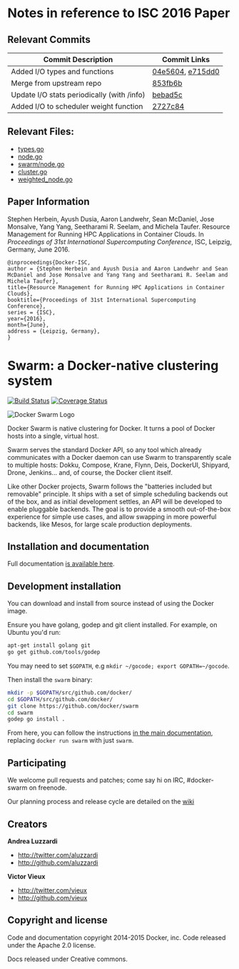 # Notes in reference to ISC 2016 Paper
## Relevant Commits
Commit Description | Commit Links
----------- | ------------
Added I/O types and functions | [04e5604](https://github.com/SteVwonder/dockerclient/commit/04e5604), [e715dd0](https://github.com/SteVwonder/dockerclient/commit/e715dd0)
Merge from upstream repo | [853fb6b](https://github.com/SteVwonder/dockerclient/commit/853fb6b)
Update I/O stats periodically (with /info) | [bebad5c](https://github.com/SteVwonder/dockerclient/commit/bebad5c)
Added I/O to scheduler weight function | [2727c84](https://github.com/SteVwonder/dockerclient/commit/2727c84)


## Relevant Files:
* [types.go](Godeps/_workspace/src/github.com/samalba/dockerclient/types.go)
* [node.go](cluster/node.go)
* [swarm/node.go](cluster/swarm/node.go)
* [cluster.go](cluster/swarm/cluster.go)
* [weighted_node.go](scheduler/strategy/weighted_node.go)

## Paper Information
Stephen Herbein, Ayush Dusia, Aaron Landwehr, Sean McDaniel, Jose Monsalve, Yang Yang, Seetharami R. Seelam, and Michela Taufer. Resource Management for Running HPC Applications in Container Clouds. In _Proceedings of 31st International Supercomputing Conference_, ISC, Leipzig, Germany, June 2016.
```
@inproceedings{Docker-ISC,
author = {Stephen Herbein and Ayush Dusia and Aaron Landwehr and Sean McDaniel and Jose Monsalve and Yang Yang and Seetharami R. Seelam and Michela Taufer},
title={Resource Management for Running HPC Applications in Container Clouds},
booktitle={Proceedings of 31st International Supercomputing Conference},
series = {ISC},
year={2016},
month={June},
address = {Leipzig, Germany},
}
```

# Swarm: a Docker-native clustering system

[![Build Status](https://travis-ci.org/docker/swarm.svg?branch=master)](https://travis-ci.org/docker/swarm)
[![Coverage Status](https://coveralls.io/repos/docker/swarm/badge.svg)](https://coveralls.io/r/docker/swarm)

![Docker Swarm Logo](logo.png?raw=true "Docker Swarm Logo")

Docker Swarm is native clustering for Docker. It turns a pool of Docker hosts
into a single, virtual host.

Swarm serves the standard Docker API, so any tool which already communicates
with a Docker daemon can use Swarm to transparently scale to multiple hosts:
Dokku, Compose, Krane, Flynn, Deis, DockerUI, Shipyard, Drone, Jenkins... and,
of course, the Docker client itself.

Like other Docker projects, Swarm follows the "batteries included but removable"
principle. It ships with a set of simple scheduling backends out of the box, and as
initial development settles, an API will be developed to enable pluggable backends.
The goal is to provide a smooth out-of-the-box experience for simple use cases, and
allow swapping in more powerful backends, like Mesos, for large scale production
deployments.

## Installation and documentation

Full documentation [is available here](http://docs.docker.com/swarm/).

## Development installation

You can download and install from source instead of using the Docker image.

Ensure you have golang, godep and git client installed. For example, on Ubuntu you'd run:

```bash
apt-get install golang git
go get github.com/tools/godep
```

You may need to set `$GOPATH`, e.g `mkdir ~/gocode; export GOPATH=~/gocode`.

Then install the `swarm` binary:

```bash
mkdir -p $GOPATH/src/github.com/docker/
cd $GOPATH/src/github.com/docker/
git clone https://github.com/docker/swarm
cd swarm
godep go install .
```

From here, you can follow the instructions [in the main documentation](http://docs.docker.com/swarm/),
replacing `docker run swarm` with just `swarm`.

## Participating

We welcome pull requests and patches; come say hi on IRC, #docker-swarm on freenode.

Our planning process and release cycle are detailed on the [wiki](https://github.com/docker/swarm/wiki)

## Creators

**Andrea Luzzardi**

- <http://twitter.com/aluzzardi>
- <http://github.com/aluzzardi>

**Victor Vieux**

- <http://twitter.com/vieux>
- <http://github.com/vieux>

## Copyright and license

Code and documentation copyright 2014-2015 Docker, inc. Code released under the
Apache 2.0 license.

Docs released under Creative commons.
